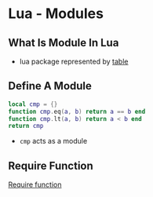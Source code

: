 # Lua - Modules

## What Is Module In Lua

- lua package represented by [table](lua-table.md)

## Define A Module

```lua
local cmp = {}
function cmp.eq(a, b) return a == b end
function cmp.lt(a, b) return a < b end
return cmp
```

- `cmp` acts as a module

## Require Function

[Require function](lua-require-function.md)

